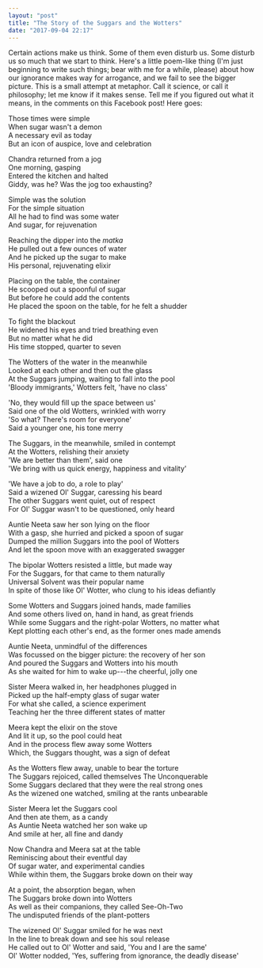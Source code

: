 ```yaml
---
layout: "post"
title: "The Story of the Suggars and the Wotters"
date: "2017-09-04 22:17"
---
```


Certain actions make us think. Some of them even disturb us. Some disturb us so much that we start to think. Here's a little poem-like thing (I'm just beginning to write such things; bear with me for a while, please) about how our ignorance makes way for arrogance, and we fail to see the bigger picture. This is a small attempt at metaphor. Call it science, or call it philosophy; let me know if it makes sense. Tell me if you figured out what it means, in the comments on this Facebook post! Here goes:

Those times were simple  
When sugar wasn't a demon  
A necessary evil as today  
But an icon of auspice, love and celebration

Chandra returned from a jog  
One morning, gasping  
Entered the kitchen and halted  
Giddy, was he? Was the jog too exhausting?

Simple was the solution  
For the simple situation  
All he had to find was some water  
And sugar, for rejuvenation

Reaching the dipper into the _matka_  
He pulled out a few ounces of water  
And he picked up the sugar to make  
His personal, rejuvenating elixir

Placing on the table, the container  
He scooped out a spoonful of sugar  
But before he could add the contents  
He placed the spoon on the table, for he felt a shudder

To fight the blackout  
He widened his eyes and tried breathing even  
But no matter what he did  
His time stopped, quarter to seven

The Wotters of the water in the meanwhile  
Looked at each other and then out the glass  
At the Suggars jumping, waiting to fall into the pool  
'Bloody immigrants,' Wotters felt, 'have no class'

'No, they would fill up the space between us'  
Said one of the old Wotters, wrinkled with worry  
'So what? There's room for everyone'  
Said a younger one, his tone merry

The Suggars, in the meanwhile, smiled in contempt  
At the Wotters, relishing their anxiety  
'We are better than them', said one  
'We bring with us quick energy, happiness and vitality'

'We have a job to do, a role to play'  
Said a wizened Ol' Suggar, caressing his beard  
The other Suggars went quiet, out of respect  
For Ol' Suggar wasn't to be questioned, only heard

Auntie Neeta saw her son lying on the floor  
With a gasp, she hurried and picked a spoon of sugar  
Dumped the million Suggars into the pool of Wotters  
And let the spoon move with an exaggerated swagger

The bipolar Wotters resisted a little, but made way  
For the Suggars, for that came to them naturally  
Universal Solvent was their popular name  
In spite of those like Ol' Wotter, who clung to his ideas defiantly

Some Wotters and Suggars joined hands, made families  
And some others lived on, hand in hand, as great friends  
While some Suggars and the right-polar Wotters, no matter what  
Kept plotting each other's end, as the former ones made amends

Auntie Neeta, unmindful of the differences  
Was focussed on the bigger picture: the recovery of her son  
And poured the Suggars and Wotters into his mouth  
As she waited for him to wake up---the cheerful, jolly one

Sister Meera walked in, her headphones plugged in  
Picked up the half-empty glass of sugar water  
For what she called, a science experiment  
Teaching her the three different states of matter

Meera kept the elixir on the stove  
And lit it up, so the pool could heat  
And in the process flew away some Wotters  
Which, the Suggars thought, was a sign of defeat

As the Wotters flew away, unable to bear the torture  
The Suggars rejoiced, called themselves The Unconquerable  
Some Suggars declared that they were the real strong ones  
As the wizened one watched, smiling at the rants unbearable

Sister Meera let the Suggars cool  
And then ate them, as a candy  
As Auntie Neeta watched her son wake up  
And smile at her, all fine and dandy

Now Chandra and Meera sat at the table  
Reminiscing about their eventful day  
Of sugar water, and experimental candies  
While within them, the Suggars broke down on their way

At a point, the absorption began, when  
The Suggars broke down into Wotters  
As well as their companions, they called See-Oh-Two  
The undisputed friends of the plant-potters

The wizened Ol' Suggar smiled for he was next  
In the line to break down and see his soul release  
He called out to Ol' Wotter and said, 'You and I are the same'  
Ol' Wotter nodded, 'Yes, suffering from ignorance, the deadly disease'
